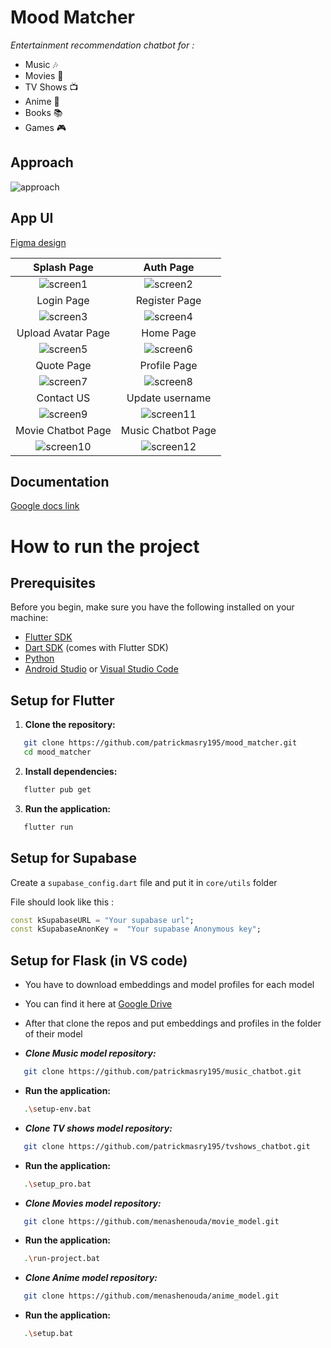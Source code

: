 # Mood Matcher
*Entertainment recommendation chatbot for :* 

 - Music 🎶
 - Movies 🎥
 - TV Shows 📺
 - Anime 🎌
 - Books 📚
 - Games 🎮

## Approach

![approach](https://github.com/user-attachments/assets/6bdf549f-9055-4772-ab45-9377b277f9a6)


## App UI 
[Figma design](https://www.figma.com/design/jaFsMAT8PH92iNnGBiome1/MoodMatcher?node-id=136-9&t=cvStVs0720i4ZS5X-1)

Splash Page             |  Auth Page
:-------------------------:|:-------------------------:
![screen1](https://github.com/user-attachments/assets/3ce0f885-f0aa-4b11-a38b-ee582b216a94) |  ![screen2](https://github.com/user-attachments/assets/28628af0-6222-4fdb-8c53-2b9656eff1ae)
Login Page             |  Register Page
![screen3](https://github.com/user-attachments/assets/174a2b54-ed55-49cc-bea1-58bcbfc43839) |  ![screen4](https://github.com/user-attachments/assets/b287de31-d868-40ac-8abd-be106b32e117)
Upload Avatar Page            |  Home Page
![screen5](https://github.com/user-attachments/assets/91d24103-32f9-4ee0-a020-6b3f60781c41) |  ![screen6](https://github.com/user-attachments/assets/d41ef4c6-80e0-412c-95d3-6de5290a0f50)
Quote Page             |  Profile Page
![screen7](https://github.com/user-attachments/assets/c45e5d0e-e3a3-4e2d-b2c1-53eed1078a9a) |  ![screen8](https://github.com/user-attachments/assets/b53c4fb8-6b13-4d63-917d-0ea1bbe3f2b0)
Contact US             | Update username 
![screen9](https://github.com/user-attachments/assets/750b4153-4aea-42b1-be82-a804d7af9501) | ![screen11](https://github.com/user-attachments/assets/b6175e9d-28b7-47db-ace5-77b4fc8ba460)
Movie Chatbot Page             | Music Chatbot Page
![screen10](https://github.com/user-attachments/assets/c0ecff5c-aaa9-400c-aa2b-d85db57d7c88) | ![screen12](https://github.com/user-attachments/assets/dbc9cb0f-5039-4d79-befa-1bea756a3402)




## Documentation
[Google docs link](https://encrypted-tbn0.gstatic.com/images?q=tbn:ANd9GcQpLicTYiduOjE5g8bV_LtO1XVUihwEG-yjzA&s)
# How to run the project

## Prerequisites

Before you begin, make sure you have the following installed on your machine:

- [Flutter SDK](https://flutter.dev/docs/get-started/install)
- [Dart SDK](https://dart.dev/get-dart) (comes with Flutter SDK)
- [Python](https://www.python.org/downloads/)
- [Android Studio](https://developer.android.com/studio) or [Visual Studio Code](https://code.visualstudio.com/) 
## Setup for Flutter

1. **Clone the repository:**
```bash
   git clone https://github.com/patrickmasry195/mood_matcher.git
   cd mood_matcher 
   ```
2. **Install dependencies:**  
```bash
   flutter pub get
   ```
3. **Run the application:**  
```bash
   flutter run
   ```

## Setup for Supabase
Create a `supabase_config.dart` file and put it in `core/utils` folder

File should look like this :
```dart
const kSupabaseURL = "Your supabase url";  
const kSupabaseAnonKey =  "Your supabase Anonymous key";
   ```

## Setup for Flask (in VS code)

 - You have to download embeddings and model profiles for each model
 - You can find it here at [Google Drive](https://drive.google.com/drive/folders/1yyzgySFoMsvg5kzaOt4Z4dVAQBraz_nI)
 - After that clone the repos and put embeddings and profiles in the
   folder of their model

 - ***Clone Music model repository:***
```bash
   git clone https://github.com/patrickmasry195/music_chatbot.git 
   ```
 - **Run the application:**  
```bash
   .\setup-env.bat
   ```

 - ***Clone TV shows model repository:***
```bash
   git clone https://github.com/patrickmasry195/tvshows_chatbot.git 
   ```
 - **Run the application:**  
```bash
   .\setup_pro.bat
   ```

 - ***Clone Movies model repository:***
```bash
   git clone https://github.com/menashenouda/movie_model.git
   ```
 - **Run the application:**  
```bash
   .\run-project.bat
   ```

 - ***Clone Anime model repository:***
```bash
   git clone https://github.com/menashenouda/anime_model.git
   ```
 - **Run the application:**  
```bash
   .\setup.bat
   ```
